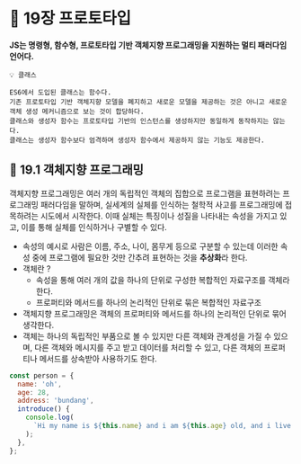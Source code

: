 # 📕 19장 프로토타입

**JS는 명령형, 함수형, 프로토타입 기반 객체지향 프로그래밍을 지원하는 멀티 패러다임 언어다.**

```
💡 클래스

ES6에서 도입된 클래스는 함수다.
기존 프로토타입 기반 객체지향 모델을 폐지하고 새로운 모델을 제공하는 것은 아니고 새로운 객체 생성 메커니즘으로 보는 것이 합당하다.
클래스와 생성자 함수는 프로토타입 기반의 인스턴스를 생성하지만 동일하게 동작하지는 않는다.
클래스는 생성자 함수보다 엄격하며 생성자 함수에서 제공하지 않는 기능도 제공한다.
```

## 📝 19.1 객체지향 프로그래밍

객체지향 프로그래밍은 여러 개의 독립적인 객체의 집합으로 프로그램을 표현하려는 프로그래밍 패러다임을 말하며, 실세계의 실체를 인식하는 철학적 사고를 프로그래밍에 접목하려는 시도에서 시작한다. 이때 실체는 특징이나 성질을 나타내는 속성을 가지고 있고, 이를 통해 실체를 인식하거나 구별할 수 있다.

- 속성의 예시로 사람은 이름, 주소, 나이, 몸무게 등으로 구분할 수 있는데 이러한 속성 중에 프로그램에 필요한 것만 간추려 표현하는 것을 **추상화**라 한다.
- 객체란 ?
  - 속성을 통해 여러 개의 값을 하나의 단위로 구성한 복합적인 자료구조를 객체라 한다.
  - 프로퍼티와 메서드를 하나의 논리적인 단위로 묶은 복합적인 자료구조
- 객체지향 프로그래밍은 객체의 프로퍼티와 메서드를 하나의 논리적인 단위로 묶어 생각한다.
- 객체는 하나의 독립적인 부품으로 볼 수 있지만 다른 객체와 관계성을 가질 수 있으며, 다른 객체와 메시지를 주고 받고 데이터를 처리할 수 있고, 다른 객체의 프로퍼티나 메서드를 상속받아 사용하기도 한다.

```js
const person = {
  name: 'oh',
  age: 28,
  address: 'bundang',
  introduce() {
    console.log(
      `Hi my name is ${this.name} and i am ${this.age} old, and i live in ${this.address}`
    );
  },
};
```
